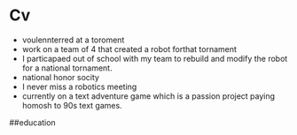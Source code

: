 # Cv
- voulennterred at a toroment
- work on a team of 4 that created a robot forthat tornament
- I particapaed out of school with my team to rebuild and modify the robot for a national tornament.
- national honor socity
- I never miss a robotics meeting
- currently on a text adventure game which is a passion project paying homosh to 90s text games.

##education


##
